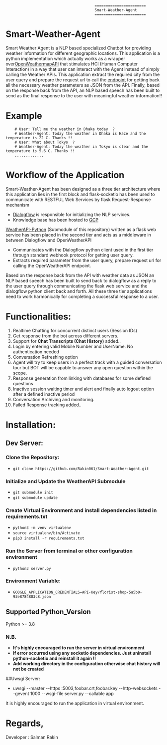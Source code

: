 

                                            =======================
                                            Smart-Weather-Agent
                                            =======================


# Smart-Weather-Agent


Smart Weather Agent is a NLP based specialized Chatbot for providing weather information for different geographic locations. This application is a python implementation
which actually works as a wrapper over[OpenWeathermapAPI](https://openweathermap.org/api) that stimulates HCI (Human Computer Interaction) in a way that user can interact
with the Agent instead of simply calling the Weather APIs. This application extract the required city from the user query and prepare the request url to call the 
[endpoint](https://openweathermap.org/current) for getting back all the necessary weather parameters as JSON from the API. Finally, based on the response back from the API, 
an NLP based speech has been built to send as the final response to the user with meaningful weather information!!

# Example

        # User: Tell me the weather in Dhaka today  ?
        # Weather-Agent: Today the weather in Dhaka is Haze and the temperature is 22 C. Thanks !!
        # User: What about Tokyo  ?
        # Weather-Agent: Today the weather in Tokyo is clear and the temperature is 5.6 C. Thanks !!
        .............


# Workflow of the Application

Smart-Weather-Agent has been designed as a three tier architecture where this application lies in the first block and flask-socketio has been used to 
communicate with RESTFUL Web Services by flask Request-Response mechanism  

  * [Dialogflow](https://cloud.google.com/dialogflow) is responsible for initializing the NLP services. 
  * Knowledge base has been hosted to [GCP](https://cloud.google.com/)

[WeatherAPI-Python]() (Submodule of this repository) written as a flask web service has been placed in the second tier and acts as a middleware in between Dialogflow 
and OpenWeatherAPI 
  * Communicates with the Dialogflow python client used in the first tier through standard webhook protocol for getting user query. 
  * Extracts required parameter from the user query, prepare request url for calling the OpenWeatherAPI endpoint.
  
Based on the response back from the API with weather data as JSON an NLP based speech has been built to send back to dialogflow as a reply to the user query 
through communicating the flask web service and the dialogflow python client back and forth. All these three tier applications need to work harmonically for 
completing a successful response to a user.



# Functionalities:

1. Realtime Chatting for concurrent distinct users (Session IDs)
2. Get response from the bot across different servers.
3. Support for **Chat Transcripts (Chat History)** added..
4. Login by entering valid Mobile Number and UserName. No authentication needed
5. Conversation Refreshing option
6. Agent will try to keep users in a perfect track with a guided conversation tour but BOT will be capable to answer any open question within the scope.
7. Response generation from linking with databases for some defined questions
8. Inactive session waiting timer and alert and finally auto logout option after a defined inactive period
9. Conversation Archiving and monitoring.
10. Failed Response tracking added..




# Installation:

## Dev Server:

### Clone the Repository:
* `git clone https://github.com/Rakin061/Smart-Weather-Agent.git`

### Initialize and Update the WeatherAPI Submodule
* `git submodule init`
* `git submodule update`

### Create Virtual Environment and install dependencies listed in requirements.txt
* `python3 -m venv virtualenv`
* `source virtualenv/bin/Activate`
* `pip3 install -r requirements.txt`

### Run the Server from terminal or other configuration environment
* `python3 server.py`

### Environment Variable:
* `GOOGLE_APPLICATION_CREDENTIALS=API-Key/florist-shop-5a5b0-93e8784803c8.json`

## Supported Python_Version
Python >= 3.8

### N.B.
* **It's highly encouraged to run the server in virtual environment**
* **If error occurred using any socketio dependencies. Just uninstall python-socketio and reinstall it again !!**
* **Add working directory in the configuration otherwise chat history will not be created**

##Uwsgi Server:

* uwsgi --master --https :5003,foobar.crt,foobar.key --http-websockets  --gevent 1000 --wsgi-file server.py --callable app

It is highly encouraged to run the application in virtual environment. 

# Regards, 

Developer : Salman Rakin

	